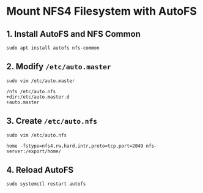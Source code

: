 # Mount NFS4 Filesystem with AutoFS

## 1. Install AutoFS and NFS Common
```
sudo apt install autofs nfs-common
```

## 2. Modify `/etc/auto.master`
```
sudo vim /etc/auto.master
```
```
/nfs /etc/auto.nfs
+dir:/etc/auto.master.d
+auto.master
```

## 3. Create `/etc/auto.nfs`
```
sudo vim /etc/auto.nfs
```
```
home -fstype=nfs4,rw,hard,intr,proto=tcp,port=2049 nfs-server:/export/home/
```

## 4. Reload AutoFS
```
sudo systemctl restart autofs
```
